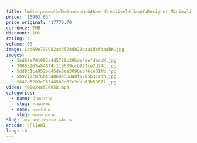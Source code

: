 ```yaml
---
title: โมเดิร์นหรูหราอะคริลิคโต๊ะน้ําชาห้องนั่งเล่นHome Creativeโปร่งใสแฟชั่นDesigner Minimalist
price: '15993.63'
price_original: '17770.70'
currency: THB
discount: 10%
rating: 4
volume: 65
image: Sed69e791982a4d5789b29baa4defdaabK.jpg
images:
  - Sed69e791982a4d5789b29baa4defdaabK.jpg
  - S9853265a848f4f119609ccb922ce2d74c.jpg
  - Sdd8c1ce952bd45de8ee3090abf6ce61fb.jpg
  - Sb9217c076b434868a558a0f6205b314dh.jpg
  - S647d5203e963485b9d82e3dab63b5967l.jpg
video: 4000248576958.mp4
categories:
  - name: บ้านและสวน
    slug: านและสวน
  - name: ตกแต่งบ้าน
    slug: ตกแต-งบ-าน
slug: โมเด-นหร-หราอะคร-คโต-ะน
encode: oFl1AWI
lang: th
---
```

  